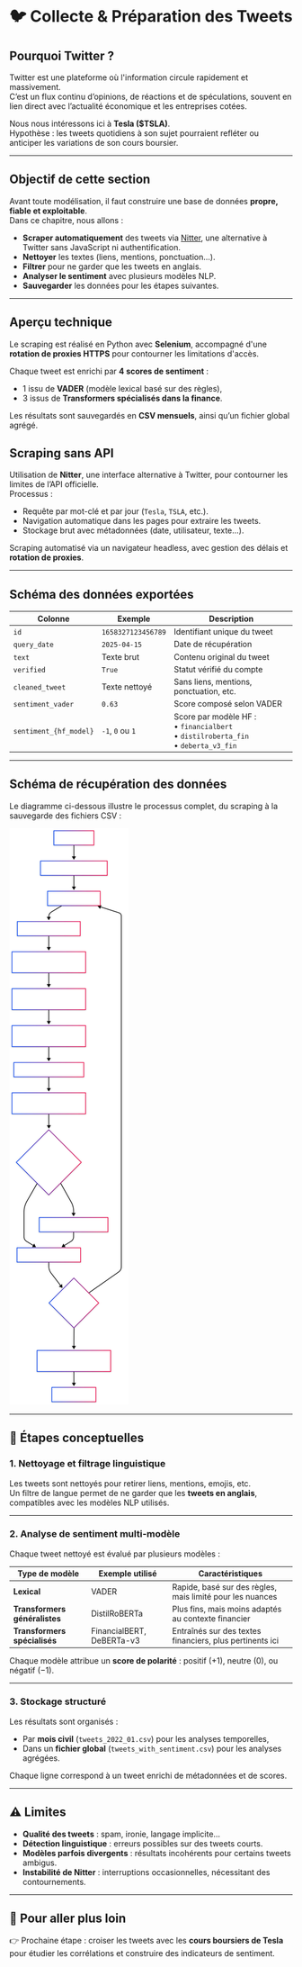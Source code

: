 # 🐦 Collecte & Préparation des Tweets

## Pourquoi Twitter ?

Twitter est une plateforme où l'information circule rapidement et massivement.  
C’est un flux continu d’opinions, de réactions et de spéculations, souvent en lien direct avec l’actualité économique et les entreprises cotées.

Nous nous intéressons ici à **Tesla ($TSLA)**.  
Hypothèse : les tweets quotidiens à son sujet pourraient refléter ou anticiper les variations de son cours boursier.

---

## Objectif de cette section

Avant toute modélisation, il faut construire une base de données **propre, fiable et exploitable**.  
Dans ce chapitre, nous allons :

- **Scraper automatiquement** des tweets via [Nitter](https://nitter.net), une alternative à Twitter sans JavaScript ni authentification.
- **Nettoyer** les textes (liens, mentions, ponctuation…).
- **Filtrer** pour ne garder que les tweets en anglais.
- **Analyser le sentiment** avec plusieurs modèles NLP.
- **Sauvegarder** les données pour les étapes suivantes.

---

## Aperçu technique

Le scraping est réalisé en Python avec **Selenium**, accompagné d'une **rotation de proxies HTTPS** pour contourner les limitations d'accès.

Chaque tweet est enrichi par **4 scores de sentiment** :
- 1 issu de **VADER** (modèle lexical basé sur des règles),
- 3 issus de **Transformers spécialisés dans la finance**.

Les résultats sont sauvegardés en **CSV mensuels**, ainsi qu’un fichier global agrégé.


## Scraping sans API

Utilisation de **Nitter**, une interface alternative à Twitter, pour contourner les limites de l’API officielle.  
Processus :

- Requête par mot-clé et par jour (`Tesla`, `TSLA`, etc.).
- Navigation automatique dans les pages pour extraire les tweets.
- Stockage brut avec métadonnées (date, utilisateur, texte…).

Scraping automatisé via un navigateur headless, avec gestion des délais et **rotation de proxies**.

---

## Schéma des données exportées

| Colonne                | Exemple              | Description                                                    |
|------------------------|----------------------|----------------------------------------------------------------|
| `id`                   | `1658327123456789`   | Identifiant unique du tweet                                    |
| `query_date`           | `2025-04-15`         | Date de récupération                                           |
| `text`                 | Texte brut           | Contenu original du tweet                                      |
| `verified`             | `True`               | Statut vérifié du compte                                       |
| `cleaned_tweet`        | Texte nettoyé        | Sans liens, mentions, ponctuation, etc.                        |
| `sentiment_vader`      | `0.63`               | Score composé selon VADER                                      |
| `sentiment_{hf_model}` | `-1`, `0` ou `1`     | Score par modèle HF :<br>• `financialbert`<br>• `distilroberta_fin`<br>• `deberta_v3_fin` |

---

## Schéma de récupération des données

Le diagramme ci-dessous illustre le processus complet, du scraping à la sauvegarde des fichiers CSV :

![Distribution sentiment](schema_scraping.svg)

---

## 🧠 Étapes conceptuelles

### 1. Nettoyage et filtrage linguistique

Les tweets sont nettoyés pour retirer liens, mentions, emojis, etc.  
Un filtre de langue permet de ne garder que les **tweets en anglais**, compatibles avec les modèles NLP utilisés.

---

### 2. Analyse de sentiment multi-modèle

Chaque tweet nettoyé est évalué par plusieurs modèles :

| Type de modèle              | Exemple utilisé            | Caractéristiques                                              |
|----------------------------|----------------------------|---------------------------------------------------------------|
| **Lexical**                | VADER                      | Rapide, basé sur des règles, mais limité pour les nuances     |
| **Transformers généralistes** | DistilRoBERTa            | Plus fins, mais moins adaptés au contexte financier           |
| **Transformers spécialisés**  | FinancialBERT, DeBERTa-v3 | Entraînés sur des textes financiers, plus pertinents ici      |

Chaque modèle attribue un **score de polarité** : positif (+1), neutre (0), ou négatif (−1).

---

### 3. Stockage structuré

Les résultats sont organisés :

- Par **mois civil** (`tweets_2022_01.csv`) pour les analyses temporelles,
- Dans un **fichier global** (`tweets_with_sentiment.csv`) pour les analyses agrégées.

Chaque ligne correspond à un tweet enrichi de métadonnées et de scores.

---

## ⚠️ Limites

- **Qualité des tweets** : spam, ironie, langage implicite…
- **Détection linguistique** : erreurs possibles sur des tweets courts.
- **Modèles parfois divergents** : résultats incohérents pour certains tweets ambigus.
- **Instabilité de Nitter** : interruptions occasionnelles, nécessitant des contournements.

---

## 🔗 Pour aller plus loin

👉 Prochaine étape : croiser les tweets avec les **cours boursiers de Tesla** pour étudier les corrélations et construire des indicateurs de sentiment.
